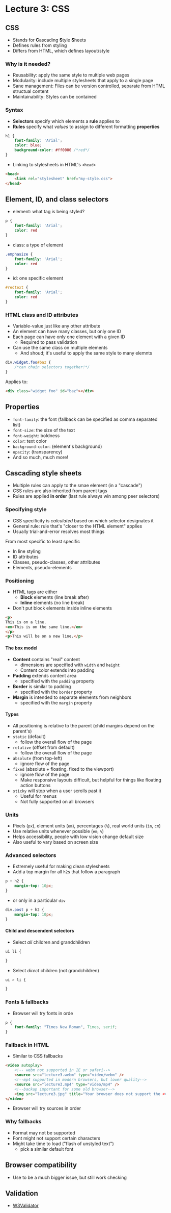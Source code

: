 # Lecture 3: CSS

## CSS 

- Stands for **C**ascading **S**tyle **S**heets
- Defines rules from styling
- Differs from HTML, which defines layout/style

### Why is it needed?

- Reusability: apply the same style to multiple web pages
- Modularity: include multiple stylesheets that apply to a single page
- Sane management: Files can be version controlled, separate from HTML structual content
- Maintainability: Styles can be contained

### Syntax

- **Selectors** specify which elements a **rule** applies to
- **Rules** specify what *values* to assign to different formatting **properties**

```CSS
h1 {
	font-family: 'Arial';
	color: blue;
	background-color: #ff0000 /*red*/
}
```

- Linking to stylesheets in HTML's `<head>`

```HTML
<head>
	<link rel="stylesheet" href="my-style.css">
</head>
```

## Element, ID, and class selectors

- element: what tag is being styled?

```CSS
p {
	font-family: 'Arial';
	color: red
}
```

- class: a type of element

```CSS
.emphasize {
	font-family: 'Arial';
	color: red
}
```

- id: one specific element

```CSS
#redtext {
	font-family: 'Arial';
	color: red
}
```

### HTML class and ID attributes

- Variable-value just like any other attribute
- An element can have many classes, but only one ID
- Each page can have only one element with a given ID
	- Required to pass validation
- Can use the same class  on multiple elements
	- And shoud; it's useful to apply the same style to many elemnts

```CSS
div.widget.foo#baz {
	/*can chain selectors together!*/
}
```

Applies to:

```HTML
<div class="widget foo" id="baz"></div> 
```

## Properties

- `font-family`: the font (fallback can be specified as comma separated list)
- `font-size`: the size of the text
- `font-weight`: boldness
- `color`: text color
- `background-color`: (element's background)
- `opacity`: (transparency)
- And so much, much more!

## Cascading style sheets

- Multiple rules can apply to the smae element (in a "cascade")
- CSS rules are also inherited from parent tags
- Rules are applied **in order** (last rule always win among peer selectors)

### Specifying style

- CSS specificity is *calculated* based on which selector designates it
- General rule: rule that's "closer to the HTML element" applies
- Usually trial-and-error resolves most things

From most specific to least specific

- In line styling
- ID attributes
- Classes, pseudo-classes, other attributes
- Elements, pseudo-elements

### Positioning

- HTML tags are either 
	- **Block** elements (line break after)
	- **Inline** elements (no line break)
- Don't put block elements inside inline elements

```HTML
<p>
This is on a line.
<em>This is on the same line.</em> 
</p>
<p>This will be on a new line.</p>
```

#### The box model

- **Content** contains "real" content
	-  dimensions are specified with `width` and `height`
	- Content color extends into padding
- **Padding** extends content area
	- specified with the `padding` property
- **Border** is similar to padding
	- specified with the `border` property
- **Margin** is intended to separate elements from neighbors
	- specified with the `margin` property

#### Types

- All positioning is relative to the parent (child margins depend on the parent's)
- `static` (default)
	- follow the overall flow of the page
- `relative` (offset from default)
	- follow the overall flow of the page
- `absolute` (from top-left)
	- ignore flow of the page
- `fixed` (absolute + floating, fixed to the viewport)
	- ignore flow of the page
	- Make responsive layouts difficult, but helpful for things like floating action buttons
- `sticky` will stop when a user scrolls past it
	- Useful for menus
	- Not fully supported on all browsers

### Units

- Pixels (`px`), element units (`em`), percentages (`%`), real world units (`in`, `cm`)
- Use relative units whenever possible (`em`, `%`)
- Helps accessibility, people with low vision change default size
- Also useful to vary based on screen size

### Advanced selectors

- Extremely useful for making clean stylesheets
- Add a top margin for all `h2`s that follow a paragraph

```CSS
p + h2 {
	margin-top: 10px;
}
```

- or only in a particular `div`

```CSS
div.post p + h2 {
	margin-top: 10px; 
}
```

#### Child and descendent selectors

- Select *all* children and grandchildren

```CSS
ui li {

}
```

- Select *direct* children (not grandchildren)

```CSS
ui > li {

}
```

### Fonts & fallbacks

- Browser will try fonts in orde

```CSS
p {
	font-family: "Times New Roman", Times, serif;
}
```

### Fallback in HTML

- Similar to CSS fallbacks

```HTML
<video autoplay>
	<!-- webm not supported in IE or safari-->
	<source src="lecture3.webm" type="video/webm" />
	<!--mp4 supported in modern browsers, but lower quality-->
	<source src="lecture3.mp4" type="video/mp4" />
	<!--backup important for some old browser-->
	<img src="lecture3.jpg" title="Your browser does not support the <video> tag">
</video>
```

- Browser will try sources in order

### Why fallbacks

- Format may not be supported
- Font might not support certain characters
- Might take time to load ("flash of unstyled text")
	- pick a similar default font

## Browser compatibility

- Use to be a much bigger issue, but still work checking

## Validation

- [W3Validator](https://validator.w3.org)
